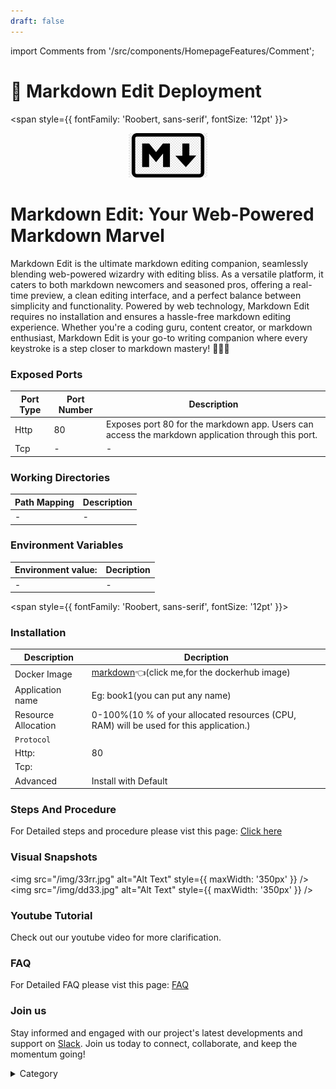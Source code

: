 ```yaml
---
draft: false
---
```

import Comments from '/src/components/HomepageFeatures/Comment';




# 📜 Markdown Edit Deployment

<span style={{ fontFamily: 'Roobert, sans-serif', fontSize: '12pt' }}>

<p align="center">
  <img src="/img/fvfsd.jpg" alt="Alt Text" width="25%"/>
</p>

# Markdown Edit: Your Web-Powered Markdown Marvel

Markdown Edit is the ultimate markdown editing companion, seamlessly blending web-powered wizardry with editing bliss. As a versatile platform, it caters to both markdown newcomers and seasoned pros, offering a real-time preview, a clean editing interface, and a perfect balance between simplicity and functionality. Powered by web technology, Markdown Edit requires no installation and ensures a hassle-free markdown editing experience. Whether you're a coding guru, content creator, or markdown enthusiast, Markdown Edit is your go-to writing companion where every keystroke is a step closer to markdown mastery! 🚀📝🎩

### Exposed Ports

| Port Type | Port Number | Description |
| --------- | ----------- | ----------- |
| Http      | 80        | Exposes port 80 for the markdown app. Users can access the markdown application through this port. |
| Tcp       | -           | -             |

### Working Directories

| Path Mapping                         | Description |
| ------------------------------------ | ----------- |
|-       | - |


### Environment Variables

|   **Environment value:**          | Decription                                                                                                               | 
| --------------------- | ------                                                                                                                   | 
|-       |  -                              |

</span>


<span style={{ fontFamily: 'Roobert, sans-serif', fontSize: '12pt' }}>

### Installation

|  Description          | Decription                                                                                                               | 
| --------------------- | ------                                                                                                                   | 
| Docker Image          |  [markdown](https://hub.docker.com/r/v4tech/markdown-editor)👈(click me,for the dockerhub image)                         |
| Application name      |  Eg: book1(you can put any name)                                                                                        | 
| Resource Allocation   |  0-100%(10 % of your allocated resources (CPU, RAM) will be used for this application.)                                  | 
| `Protocol`            |                                                                                                                          | 
|  Http:                | 80                                                                                                                       |
|  Tcp:                 |                                                                                                                          | 
|    Advanced           |    Install with Default                                                                                                  |


### Steps And Procedure

For Detailed steps and procedure please vist this page: [Click here](https://techscaleinfinite.github.io/introduction/cloud-float/Steps%20and%20procedure)


### Visual Snapshots


<img src="/img/33rr.jpg" alt="Alt Text" style={{ maxWidth: '350px' }} /> <img src="/img/dd33.jpg" alt="Alt Text" style={{ maxWidth: '350px' }} />




### Youtube Tutorial&#x20;

Check out our youtube video for more clarification.



### FAQ

For Detailed FAQ please vist this page: [FAQ](https://techscaleinfinite.github.io/FAQ)

### Join us

Stay informed and engaged with our project's latest developments and support on [Slack](https://app.slack.com/client/T04QS32JX6E/C04QKEWE146). Join us today to connect, collaborate, and keep the momentum going!&#x20;

<details>

<summary>Category</summary>

Kubernetes, cloud computing, DevOps, cloud services, hosting platform, container orchestration, cloud infrastructure, cloud deployment, cloud management, cloud technology, cloud solutions, markdown edit&#x20;

</details>

</span>

<Comments />